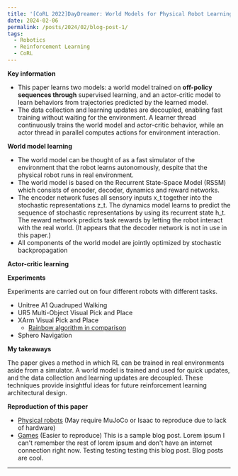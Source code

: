 ```yaml
---
title: '[CoRL 2022]DayDreamer: World Models for Physical Robot Learning'
date: 2024-02-06
permalink: /posts/2024/02/blog-post-1/
tags:
  - Robotics
  - Reinforcement Learning
  - CoRL
---
```



**Key information**

- This paper learns two models: a world model trained on **off-policy sequences through** supervised learning, and an actor-critic model to learn behaviors from trajectories predicted by the learned model.
- The data collection and learning updates are decoupled, enabling fast training without waiting for the environment. A learner thread continuously trains the world model and actor-critic behavior, while an actor thread in parallel computes actions for environment interaction.

**World model learning**

- The world model can be thought of as a fast simulator of the environment that the robot learns autonomously, despite that the physical robot runs in real environment.
- The world model is based on the Recurrent State-Space Model (RSSM) which consists of encoder, decoder, dynamics and reward networks.
- The encoder network fuses all sensory inputs x_t together into the stochastic representations z_t. The dynamics model learns to predict the sequence of stochastic representations by using its recurrent state h_t. The reward network predicts task rewards by letting the robot interact with the real world. (It appears that the decoder network is not in use in this paper.)
- All components of the world model are jointly optimized by stochastic backpropagation

**Actor-critic learning**

**Experiments**

Experiments are carried out on four different robots with different tasks.

- Unitree A1 Quadruped Walking
- UR5 Multi-Object Visual Pick and Place
- XArm Visual Pick and Place
    - [Rainbow algorithm in comparison](https://arxiv.org/pdf/1710.02298.pdf)
- Sphero Navigation

**My takeaways**

The paper gives a method in which RL can be trained in real environments aside from a simulator. A world model is trained and used for quick updates, and the data collection and learning updates are decoupled. These techniques provide insightful ideas for future reinforcement learning architectural design.

**Reproduction of this paper**

- [Physical robots](https://github.com/danijar/daydreamer) (May require MuJoCo or Isaac to reproduce due to lack of hardware)
- [Games](https://github.com/danijar/dreamerv2) (Easier to reproduce)
This is a sample blog post. Lorem ipsum I can't remember the rest of lorem ipsum and don't have an internet connection right now. Testing testing testing this blog post. Blog posts are cool.

------

